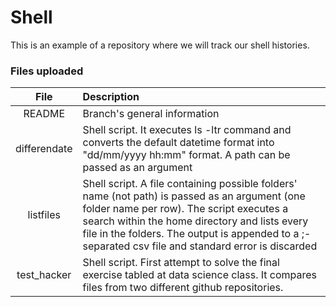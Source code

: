 # Shell
This is an example of a repository where we will track our shell histories.

### Files uploaded

| File   | Description                  |
| :---:  |    :---                      |   
| README | Branch's general information |
| differendate | Shell script. It executes ls -ltr command and converts the default datetime format into "dd/mm/yyyy hh:mm" format. A path can be passed as an argument         |
| listfiles    | Shell script. A file containing possible folders' name (not path) is passed as an argument (one folder name per row). The script executes a search within the home directory and lists every file in the folders. The output is appended to a ;-separated csv file and standard error is discarded |
| test_hacker  | Shell script. First attempt to solve the final exercise tabled at data science class. It compares files from two different github repositories.|
 
